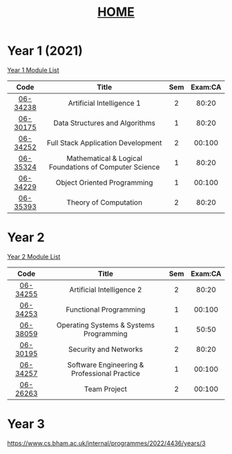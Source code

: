 <head>
<style>
.markdown-body {
  max-width: 1920px;
  margin: 0 auto;
  padding: 10px;
}
</style>
</head>
<header style="text-align:center">
<h1><a href="https://mattythehacker.github.io/FirstYearCSResources/"><b>HOME</b></a></h1>
</header>


# Year 1 (2021)

[Year 1 Module List](https://www.cs.bham.ac.uk/internal/programmes/2022/4436/years/1)

| Code | Title | Sem | Exam:CA |
| :--: | :--: | :--: | :--: |
| [06-34238](https://www.cs.bham.ac.uk/internal/modules/2022/06-34238/) | Artificial Intelligence 1 | 2 | 80:20 |
| [06-30175](https://www.cs.bham.ac.uk/internal/modules/2022/06-30175/) | Data Structures and Algorithms | 1 | 80:20 |
| [06-34252](https://www.cs.bham.ac.uk/internal/modules/2022/06-34252/) | Full Stack Application Development | 2 | 00:100 |
| [06-35324](https://www.cs.bham.ac.uk/internal/modules/2022/06-35324/) | Mathematical & Logical Foundations of Computer Science | 1 | 80:20 |
| [06-34229](https://www.cs.bham.ac.uk/internal/modules/2022/06-34229/) | Object Oriented Programming | 1 | 00:100 |
| [06-35393](https://www.cs.bham.ac.uk/internal/modules/2022/06-35393/) | Theory of Computation | 2 | 80:20 |



# Year 2

[Year 2 Module List](https://www.cs.bham.ac.uk/internal/programmes/2022/4436/years/2)

| Code | Title | Sem | Exam:CA |
| :--: | :--: | :--: | :--: |
| [06-34255](https://www.cs.bham.ac.uk/internal/modules/2022/06-34255/) | Artificial Intelligence 2 | 2 | 80:20 |
| [06-34253](https://www.cs.bham.ac.uk/internal/modules/2022/06-34253/) | Functional Programming | 1 | 00:100 |
| [06-38059](https://www.cs.bham.ac.uk/internal/modules/2022/06-38059/) | Operating Systems & Systems Programming | 1 | 50:50 |
| [06-30195](https://www.cs.bham.ac.uk/internal/modules/2022/06-30195/) | Security and Networks | 2 | 80:20 |
| [06-34257](https://www.cs.bham.ac.uk/internal/modules/2022/06-34257/) | Software Engineering & Professional Practice | 1 | 00:100 |
| [06-26263](https://www.cs.bham.ac.uk/internal/modules/2022/06-26263/) | Team Project | 2 | 00:100 |


# Year 3
https://www.cs.bham.ac.uk/internal/programmes/2022/4436/years/3




